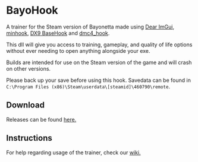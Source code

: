 # BayoHook
A trainer for the Steam version of Bayonetta made using [Dear ImGui](https://github.com/ocornut/imgui), [minhook](https://github.com/TsudaKageyu/minhook), [DX9 BaseHook](https://github.com/rdbo/DX9-BaseHook) and [dmc4_hook](https://github.com/muhopensores/dmc4_hook).

This dll will give you access to training, gameplay, and quality of life options without ever needing to open anything alongside your exe.

Builds are intended for use on the Steam version of the game and will crash on other versions.

Please back up your save before using this hook. Savedata can be found in `C:\Program Files (x86)\Steam\userdata\[steamid]\460790\remote`.

## Download
Releases can be found [here.](https://github.com/SSSiyan/BayoHook/releases)

## Instructions
For help regarding usage of the trainer, check our [wiki.](https://github.com/SSSiyan/BayoHook/wiki)
